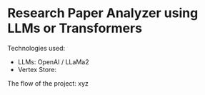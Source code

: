 # Research Paper Analyzer using LLMs or Transformers
Technologies used: 
- LLMs: OpenAI / LLaMa2
- Vertex Store:

The flow of the project: xyz


